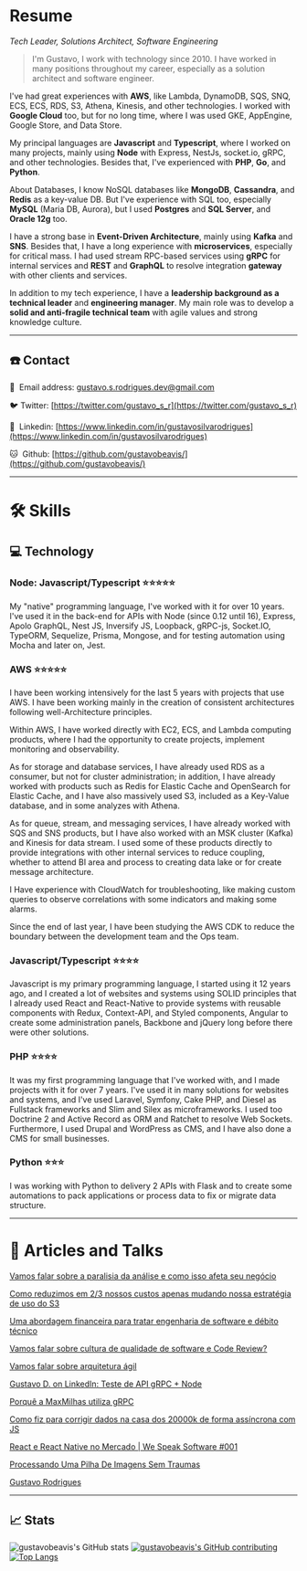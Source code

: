 # Resume
*Tech Leader, Solutions Architect, Software Engineering*

> I'm Gustavo, I work with technology since 2010. I have worked in many positions throughout my career, especially as a solution architect and software engineer.
> 

I've had great experiences with **AWS**, like Lambda, DynamoDB, SQS, SNQ, ECS, ECS, RDS, S3, Athena, Kinesis, and other technologies. I worked with **Google Cloud** too, but for no long time, where I was used GKE, AppEngine, Google Store, and Data Store.

My principal languages are **Javascript** and **Typescript**, where I worked on many projects, mainly using **Node** with Express, NestJs, socket.io, gRPC, and other technologies. Besides that, I've experienced with **PHP**, **Go**, and **Python**.

About Databases, I know NoSQL databases like **MongoDB**, **Cassandra**, and **Redis** as a key-value DB. But I've experience with SQL too, especially **MySQL** (Maria DB, Aurora), but I used **Postgres** and **SQL Server**, and **Oracle 12g** too.

I have a strong base in **Event-Driven Architecture**, mainly using **Kafka** and **SNS**. Besides that, I have a long experience with **microservices**, especially for critical mass. I had used stream RPC-based services using **gRPC** for internal services and **REST** and **GraphQL** to resolve integration **gateway** with other clients and services.

In addition to my tech experience, I have a **leadership background as a technical leader** and **engineering manager**. My main role was to develop a **solid and anti-fragile technical team** with agile values and strong knowledge culture.

---

## ☎️ Contact
<aside>
  
📧  Email address: gustavo.s.rodrigues.dev@gmail.com

🐦  Twitter: [https://twitter.com/gustavo_s_r](https://twitter.com/gustavo_s_r)

🔗  Linkedin: [https://www.linkedin.com/in/gustavosilvarodrigues](https://www.linkedin.com/in/gustavosilvarodrigues)

🐱  Github: [https://github.com/gustavobeavis/](https://github.com/gustavobeavis/)

</aside>

---

# 🛠 Skills

## 💻 Technology

### Node: Javascript/Typescript ⭐️⭐️⭐️⭐️⭐️

My "native" programming language, I've worked with it for over 10 years. I've used it in the back-end for APIs with Node (since 0.12 until 16), Express, Apolo GraphQL, Nest JS, Inversify JS, Loopback, gRPC-js, Socket.IO, TypeORM, Sequelize, Prisma, Mongose, and for testing automation using Mocha and later on, Jest.

### AWS ⭐️⭐️⭐️⭐️⭐️

I have been working intensively for the last 5 years with projects that use AWS. I have been working mainly in the creation of consistent architectures following well-Architecture principles.

Within AWS, I have worked directly with EC2, ECS, and Lambda computing products, where I had the opportunity to create projects, implement monitoring and observability.

As for storage and database services, I have already used RDS as a consumer, but not for cluster administration; in addition, I have already worked with products such as Redis for Elastic Cache and OpenSearch for Elastic Cache, and I have also massively used S3, included as a Key-Value database, and in some analyzes with Athena.

As for queue, stream, and messaging services, I have already worked with SQS and SNS products, but I have also worked with an MSK cluster (Kafka) and Kinesis for data stream. I used some of these products directly to provide integrations with other internal services to reduce coupling, whether to attend BI area and process to creating data lake or for create message architecture.

I Have experience with CloudWatch for troubleshooting, like making custom queries to observe correlations with some indicators and making some alarms.

Since the end of last year, I have been studying the AWS CDK to reduce the boundary between the development team and the Ops team.

### Javascript/Typescript ⭐️⭐️⭐️⭐️

Javascript is my primary programming language, I started using it 12 years ago, and I created a lot of websites and systems using SOLID principles that I already used React and React-Native to provide systems with reusable components with Redux, Context-API, and Styled components, Angular to create some administration panels, Backbone and jQuery long before there were other solutions.

### PHP ⭐️⭐️⭐️⭐️

It was my first programming language that I've worked with, and I made projects with it for over 7 years. I've used it in many solutions for websites and systems, and I've used Laravel, Symfony, Cake PHP, and Diesel as Fullstack frameworks and Slim and Silex as microframeworks. I used too Doctrine 2 and Active Record as ORM and Ratchet to resolve Web Sockets. Furthermore, I used Drupal and WordPress as CMS, and I have also done a CMS for small businesses.

### Python ⭐️⭐️⭐️

I was working with Python to delivery 2 APIs with Flask and to create some automations to pack applications or process data to fix or migrate data structure.

---

# 📜 Articles and Talks

[Vamos falar sobre a paralisia da análise e como isso afeta seu negócio](https://gustavosrodrigues.medium.com/vamos-falar-sobre-a-paralisia-da-an%C3%A1lise-e-como-isso-afeta-seu-neg%C3%B3cio-96b17eee9605)

[Como reduzimos em 2/3 nossos custos apenas mudando nossa estratégia de uso do S3](https://gustavosrodrigues.medium.com/como-reduzimos-em-2-3-nossos-custos-apenas-mudando-nossa-estrat%C3%A9gia-de-uso-do-s3-d67b77a02dbb)

[Uma abordagem financeira para tratar engenharia de software e débito técnico](https://gustavosrodrigues.medium.com/uma-abordagem-financeira-para-tratar-engenharia-de-software-e-d%C3%A9bito-t%C3%A9cnico-2fb16cd3f67c)

[Vamos falar sobre cultura de qualidade de software e Code Review?](https://gustavosrodrigues.medium.com/vamos-falar-sobre-cultura-de-qualidade-de-software-e-code-review-22a9449d5b7d)

[Vamos falar sobre arquitetura ágil](https://gustavosrodrigues.medium.com/vamos-falar-sobre-arquitetura-%C3%A1gil-956b52f9b30f)

[Gustavo D. on LinkedIn: Teste de API gRPC + Node](https://www.linkedin.com/posts/gustavosilvarodrigues_teste-de-api-grpc-node-activity-6558138674435895296-AstI?utm_source=linkedin_share&utm_medium=member_desktop_web)

[Porquê a MaxMilhas utiliza gRPC](https://www.linkedin.com/pulse/porqu%C3%AA-maxmilhas-utiliza-grpc-gustavo-da-silva-rodrigues/)

[Como fiz para corrigir dados na casa dos 20000k de forma assíncrona com JS](https://gustavosrodrigues.medium.com/como-fiz-para-corrigir-dados-na-casa-dos-20000k-de-forma-ass%C3%ADncrona-com-js-f9cf567c9ea9)

[React e React Native no Mercado | We Speak Software #001](https://www.youtube.com/watch?v=x4WXjVnREL8)

[Processando Uma Pilha De Imagens Sem Traumas](http://gustavobeavis.github.io/blog/2014/04/03/processando-uma-pilha-de-imagens-sem-traumas/)

[Gustavo Rodrigues](http://gustavobeavis.github.io/blog/2014/09/11/web-socket-php/)

---
## 📈 Stats

![gustavobeavis's GitHub stats](https://github-readme-stats.vercel.app/api?username=gustavobeavis&show_icons=true&theme=dracula)
[![gustavobeavis's GitHub contributing](https://github-readme-streak-stats.herokuapp.com/?user=gustavobeavis&show_icons=true&theme=dracula)](https://github-readme-streak-stats.herokuapp.com/?user=gustavobeavis&show_icons=true&theme=dracula)
[![Top Langs](https://github-readme-stats.vercel.app/api/top-langs/?username=anuraghazra&layout=compact&show_icons=true&theme=dracula)](https://github.com/anuraghazra/github-readme-stats)




